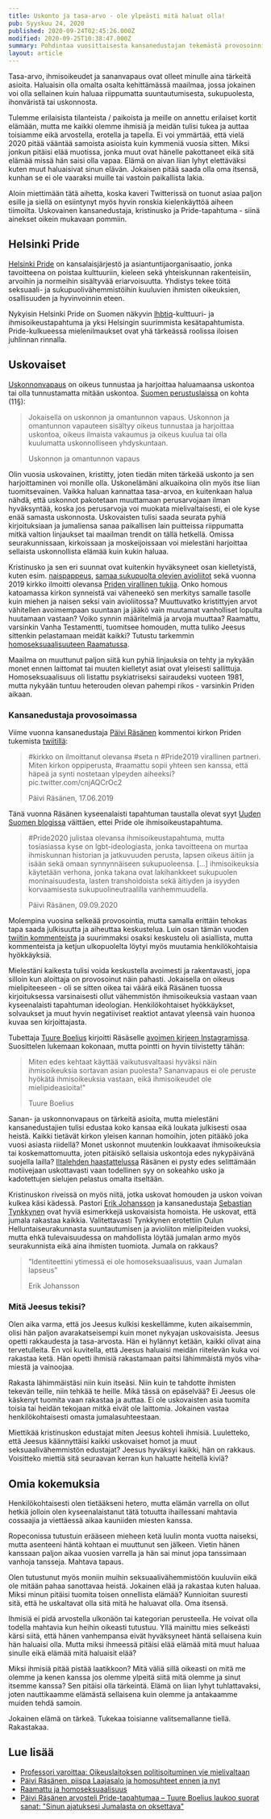```yaml
---
title: Uskonto ja tasa-arvo - ole ylpeästi mitä haluat olla!
pub: Syyskuu 24, 2020
published: 2020-09-24T02:45:26.000Z
modified: 2020-09-25T10:38:47.000Z
summary: Pohdintaa vuosittaisesta kansanedustajan tekemästä provosoinnista Pride-tapahtuman aikoihin. Voiko kristinusko ja homoseksuaalisuus löytää yhteisen sävelen? Voiko homot olla uskovaisia?
layout: article
---
```


Tasa-arvo, ihmisoikeudet ja sananvapaus ovat olleet minulle aina tärkeitä asioita. Haluaisin olla omalta osalta kehittämässä maailmaa, jossa jokainen voi olla sellainen kuin haluaa riippumatta suuntautumisesta, sukupuolesta, ihonväristä tai uskonnosta.

Tulemme erilaisista tilanteista / paikoista ja meille on annettu erilaiset kortit elämään, mutta me kaikki olemme ihmisiä ja meidän tulisi tukea ja auttaa toisiamme eikä arvostella, erotella ja tapella. Ei voi ymmärtää, että vielä 2020 pitää vääntää samoista asioista kuin kymmeniä vuosia sitten. Miksi jonkun pitäisi elää muotissa, jonka muut ovat hänelle pakottaneet eikä sitä elämää missä hän saisi olla vapaa. Elämä on aivan liian lyhyt elettäväksi kuten muut haluaisivat sinun elävän. Jokaisen pitää saada olla oma itsensä, kunhan se ei ole vaaraksi muille tai vastoin paikallista lakia.

Aloin miettimään tätä aihetta, koska kaveri Twitterissä on tuonut asiaa paljon esille ja siellä on esiintynyt myös hyvin ronskia kielenkäyttöä aiheen tiimoilta. Uskovainen kansanedustaja, kristinusko ja Pride-tapahtuma - siinä ainekset oikein mukavaan pommiin.

## Helsinki Pride

<p><a href="https://pride.fi/" target="_blank" rel="noopener">Helsinki Pride</a> on kansalaisjärjestö ja asiantuntijaorganisaatio, jonka tavoitteena on poistaa kulttuuriin, kieleen sekä yhteiskunnan rakenteisiin, arvoihin ja normeihin sisältyvää eriarvoisuutta. Yhdistys tekee töitä seksuaali- ja sukupuolivähemmistöihin kuuluvien ihmisten oikeuksien, osallisuuden ja hyvinvoinnin eteen.</p>

Nykyisin Helsinki Pride on Suomen näkyvin <a href="https://seta.fi/sateenkaaritieto/sateenkaarisanasto/" title="Seta: Sateenkaarisanasto" target="_blank" rel="noopener">lhbtiq</a>-kulttuuri- ja ihmisoikeustapahtuma ja yksi Helsingin suurimmista kesätapahtumista. Pride-kulkueessa mielenilmaukset ovat yhä tärkeässä roolissa iloisen juhlinnan rinnalla.

## Uskovaiset

<p><a href="https://fi.wikipedia.org/wiki/Uskonnonvapaus" title="Wikipedia: Uskonnonvapaus" target="_blank" rel="noopener">Uskonnonvapaus</a> on oikeus tunnustaa ja harjoittaa haluamaansa uskontoa tai olla tunnustamatta mitään uskontoa. <a href="https://www.finlex.fi/fi/laki/ajantasa/1999/19990731#a731-1999" title="Finlex: Suomen perustuslaki" target="_blank" rel="noopener">Suomen perustuslaissa</a> on kohta (11§):</p>

> Jokaisella on uskonnon ja omantunnon vapaus. Uskonnon ja omantunnon vapauteen sisältyy oikeus tunnustaa ja harjoittaa uskontoa, oikeus ilmaista vakaumus ja oikeus kuulua tai olla kuulumatta uskonnolliseen yhdyskuntaan.
>
> Uskonnon ja omantunnon vapaus

Olin vuosia uskovainen, kristitty, joten tiedän miten tärkeää uskonto ja sen harjoittaminen voi monille olla. Uskonelämäni alkuaikoina olin myös itse liian tuomitsevainen. Vaikka haluan kannattaa tasa-arvoa, en kuitenkaan halua nähdä, että uskonnot pakotetaan muuttamaan perusarvojaan ilman hyväksyntää, koska jos perusarvoja voi muokata mielivaltaisesti, ei ole kyse enää samasta uskonnosta. Uskovaisten tulisi saada seurata pyhiä kirjoituksiaan ja jumaliensa sanaa paikallisen lain puitteissa riippumatta mitkä valtion linjaukset tai maailman trendit on tällä hetkellä. Omissa seurakunnissaan, kirkoissaan ja moskeijoissaan voi mielestäni harjoittaa sellaista uskonnollista elämää kuin kukin haluaa.

Kristinusko ja sen eri suunnat ovat kuitenkin hyväksyneet osan kielletyistä, kuten esim. <a href="https://fi.wikipedia.org/wiki/Naispappeus_kristillisiss%C3%A4_kirkoissa" title="Wikipedia: Naispappeus kristillisissä kirkoissa" target="_blank" rel="noopener">naispappeus</a>, <a href="https://evl.fi/uutishuone/pinnalla-nyt/avioliittolaki" title="EVL: Avioliittolaki ja kirkko" target="_blank" rel="noopener">samaa sukupuolta olevien avioliitot</a> sekä vuonna 2019 kirkko ilmoitti olevansa <a href="https://evl.fi/uutishuone/tiedotearkisto/-/items/item/27714/Suomen+evankelis-luterilainen+kirkko+Helsinki+Priden+tukijaksi" title="EVL: Suomen evankelis-luterilainen kirkko Helsinki Priden tukijaksi" target="_blank" rel="noopener">Priden virallinen tukija</a>. Onko homous katoamassa kirkon synneistä vai väheneekö sen merkitys samalle tasolle kuin miehen ja naisen seksi vain avioliitossa? Muuttuvatko kristittyjen arvot vähitellen avoimempaan suuntaan ja jääkö vain muutamat vanholliset lopulta huutamaan vastaan? Voiko synnin määritelmiä ja arvoja muuttaa? Raamattu, varsinkin Vanha Testamentti, tuomitsee homouden, mutta tuliko Jeesus sittenkin pelastamaan meidät kaikki? Tutustu tarkemmin <a href="https://fi.wikipedia.org/wiki/Raamattu_ja_homoseksuaalisuus" title="Wikipedia: Raamattu ja homoseksuaalisuus" target="_blank" rel="noopener">homoseksuaalisuuteen Raamatussa</a>.

Maailma on muuttunut paljon siitä kun pyhiä linjauksia on tehty ja nykyään monet ennen laittomat tai muuten kielletyt asiat ovat yleisesti sallittuja. Homoseksuaalisuus oli listattu psykiatriseksi sairaudeksi vuoteen 1981, mutta nykyään tuntuu heterouden olevan pahempi rikos - varsinkin Priden aikaan.

### Kansanedustaja provosoimassa

Viime vuonna kansanedustaja <a href="https://fi.wikipedia.org/wiki/P%C3%A4ivi_R%C3%A4s%C3%A4nen" title="Wikipedia: Päivi Räsänen" target="_blank" rel="noopener">Päivi Räsänen</a> kommentoi kirkon Priden tukemista <a href="https://twitter.com/PaiviRasanen/status/1140693636176384011" target="_blank" rel="noopener">twiitillä</a>:

> #kirkko on ilmoittanut olevansa #seta n #Pride2019 virallinen partneri. Miten kirkon oppiperusta, #raamattu sopii yhteen sen kanssa, että häpeä ja synti nostetaan ylpeyden aiheeksi? pic.twitter.com/cnjAQCrOc2
>
> Päivi Räsänen, 17.06.2019

Tänä vuonna Räsänen kyseenalaisti tapahtuman taustalla olevat syyt <a href="https://puheenvuoro.uusisuomi.fi/paivirasanen/keisarilla-ei-ole-vaatteita-pride-ei-ole-ihmisoikeustapahtuma/" title="Uusi Suomi: Keisarilla ei ole vaatteita – #Pride ei ole ihmisoikeustapahtuma" target="_blank" rel="noopener">Uuden Suomen blogissa</a> väittäen, ettei Pride ole ihmisoikeustapahtuma.

> #Pride2020 julistaa olevansa ihmisoikeustapahtuma, mutta tosiasiassa kyse on lgbt-ideologiasta, jonka tavoitteena on murtaa ihmiskunnan historian ja jatkuvuuden perusta, lapsen oikeus äitiin ja isään sekä omaan synnynnäiseen sukupuoleensa. [...] ihmisoikeuksia käytetään verhona, jonka takana ovat lakihankkeet sukupuolen moninaisuudesta, lasten transhoidoista sekä äitiyden ja isyyden korvaamisesta sukupuolineutraalilla vanhemmuudella.
>
> Päivi Räsänen, 09.09.2020

Molempina vuosina selkeää provosointia, mutta samalla erittäin tehokas tapa saada julkisuutta ja aiheuttaa keskustelua. Luin osan tämän vuoden <a href="https://twitter.com/PaiviRasanen/status/1303655702733508608" title="Twitter: Pride2020 ei ole ihmisoikeustapahtuma." target="_blank" rel="noopener">twiitin kommenteista</a> ja suurimmaksi osaksi keskustelu oli asiallista, mutta kommenteista ja ketjun ulkopuolelta löytyi myös muutamia henkilökohtaisia hyökkäyksiä.

Mielestäni kaikesta tulisi voida keskustella avoimesti ja rakentavasti, jopa silloin kun aloittaja on provosoinut näin pahasti. Jokaisella on oikeus mielipiteeseen - oli se sitten oikea tai väärä eikä Räsänen tuossa kirjoituksessa varsinaisesti ollut vähemmistön ihmisoikeuksia vastaan vaan kyseenalaisti tapahtuman ideologian. Henkilökohtaiset hyökkäykset, solvaukset ja muut hyvin negatiiviset reaktiot antavat yleensä vain huonoa kuvaa sen kirjoittajasta.

Tubettaja <a href="https://fi.wikipedia.org/wiki/Tuure_Boelius" title="Wikipedia: Tuure Boelius" target="_blank" rel="noopener">Tuure Boelius</a> kirjoitti Räsäselle <a href="https://www.instagram.com/p/CE863fSH8Ri/" title="Instagram: Tämä on avoin kirje Päivi Räsäselle." target="_blank" rel="noopener">avoimen kirjeen Instagramissa</a>. Suosittelen lukemaan kokonaan, mutta pointti on hyvin tiivistetty tähän:

> Miten edes kehtaat käyttää vaikutusvaltaasi hyväksi näin ihmisoikeuksia sortavan asian puolesta? Sananvapaus ei ole peruste hyökätä ihmisoikeuksia vastaan, eikä ihmisoikeudet ole mielipideasioita!"
>
> Tuure Boelius

Sanan- ja uskonnonvapaus on tärkeitä asioita, mutta mielestäni kansanedustajien tulisi edustaa koko kansaa eikä loukata julkisesti osaa heistä. Kaikki tietävät kirkon yleisen kannan homoihin, joten pitääkö joka vuosi asiasta riidellä? Monet uskonnot muutenkin loukkaavat ihmisoikeuksia tai koskemattomuutta, joten pitäisikö sellaisia uskontoja edes nykypäivänä suojella lailla? <a href="https://www.iltalehti.fi/viihdeuutiset/a/63c9432d-b4cc-469b-94a4-f8d24b700350" title="Päivi Räsänen arvosteli Pride-tapahtumaa – Tuure Boelius laukoo suorat sanat" target="_blank" rel="noopener">Iltalehden haastattelussa</a> Räsänen ei pysty edes selittämään motiivejaan uskottavasti vaan todellinen syy on sokeahko usko ja kadotettujen sielujen pelastus omalta itseltään.

Kristinuskon riveissä on myös niitä, jotka uskovat homouden ja uskon voivan kulkea käsi kädessä. Pastori <a href="https://uusitie.com/identiteettini-ytimessa-ei-ole-homoseksuaalisuus-vaan-jumalan-lapseus/" title="Uusi tie: Identiteettini ytimessä ei ole homoseksuaalisuus, vaan Jumalan lapseus" target="_blank" rel="noopener">Erik Johansson</a> ja kansanedustaja <a href="https://fi.wikipedia.org/wiki/Sebastian_Tynkkynen" title="Wikipedia: Sebastian Tynkkynen" target="_blank" rel="noopener">Sebastian Tynkkynen</a> ovat hyviä esimerkkejä uskovaisista homoista. He uskovat, että jumala rakastaa kaikkia. Valitettavasti Tynkkynen erotettiin Oulun Helluntaiseurakunnasta suuntautumisen ja avioliiton mielipiteiden vuoksi, mutta ehkä tulevaisuudessa on mahdollista löytää jumalan armo myös seurakunnista eikä aina ihmisten tuomiota. Jumala on rakkaus?

> ”Identiteettini ytimessä ei ole homoseksuaalisuus, vaan Jumalan lapseus”
>
> Erik Johansson

### Mitä Jeesus tekisi?

Olen aika varma, että jos Jeesus kulkisi keskellämme, kuten aikaisemmin, olisi hän paljon avarakatseisempi kuin monet nykyajan uskovaisista. Jeesus opetti rakkaudesta ja tasa-arvosta. Hän ei hylännyt ketään, kaikki olivat aina tervetulleita. En voi kuvitella, että Jeesus haluaisi meidän riitelevän kuka voi rakastaa ketä. Hän opet­ti ih­mi­siä ra­kas­ta­maan pait­si lä­him­mäis­tä myös vi­ha­mies­tä ja vai­noo­jaa.

Rakasta lähimmäistäsi niin kuin itseäsi. Niin kuin te tahdotte ihmisten tekevän teille, niin tehkää te heille. Mikä tässä on epäselvää? Ei Jeesus ole käskenyt tuomita vaan rakastaa ja auttaa. Ei ole uskovaisten asia tuomita toisia tai heidän tekojaan mitkä eivät ole laittomia. Jokainen vastaa henkilökohtaisesti omasta jumalasuhteestaan.

Miettikää kristinuskon edustajat miten Jeesus kohteli ihmisiä. Luuletteko, että Jeesus käännyttäisi kaikki uskovaiset homot ja muut seksuaalivähemmistön edustajat? Jeesus hyväksyi kaikki, hän on rakkaus. Voisitteko miettiä sitä seuraavan kerran kun haluatte heitellä kiviä?

## Omia kokemuksia

Henkilökohtaisesti olen tietääkseni hetero, mutta elämän varrella on ollut hetkiä jolloin olen kyseenalaistanut tätä totuutta ihaillessani mahtavia cossaajia ja viettäessä aikaa kauniiden miesten kanssa.

Ropeconissa tutustuin erääseen mieheen ketä luulin monta vuotta naiseksi, mutta asenteeni häntä kohtaan ei muuttunut sen jälkeen. Vietin hänen kanssaan paljon aikaa vuosien varrella ja hän sai minut jopa tanssimaan vanhoja tansseja. Mahtava tapaus.

Olen tutustunut myös moniin muihin seksuaalivähemmistöön kuuluviin eikä ole mitään pahaa sanottavaa heistä. Jokainen elää ja rakastaa kuten haluaa. Miksi minun pitäisi tuomita toisen onnellista elämää? Kunnioitan suuresti sitä, että he uskaltavat olla sitä mitä he haluavat olla. Oma itsensä.

Ihmisiä ei pidä arvostella ulkonäön tai kategorian perusteella. He voivat olla todella mahtavia kun heihin oikeasti tutustuu. Yllä mainittu mies selkeästi kärsi siitä, että hänen vanhempansa eivät hyväksyneet häntä sellaisena kuin hän haluaisi olla. Mutta miksi ihmeessä pitäisi elää elämää mitä muut haluaa sinulle eikä elämää mitä haluaisit elää?

Miksi ihmisiä pitää pistää laatikkoon? Mitä väliä sillä oikeasti on mitä me olemme ja kenen kanssa jos olemme ylpeitä siitä mitä olemme ja sinut itsemme kanssa? Sen pitäisi olla tärkeintä. Elämä on liian lyhyt tuhlattavaksi, joten nauttikaamme elämästä sellaisena kuin olemme ja antakaamme muiden tehdä samoin.

Jokainen elämä on tärkeä. Tukekaa toisianne valitsemallanne tiellä. Rakastakaa.

## Lue lisää

- <a href="https://www.verkkouutiset.fi/professori-pelkaa-lainkayttoa-alistetaan-politiikan-palvelukseen/#013d248f" target="_blank" rel="noopener">Professori varoittaa: Oikeuslaitoksen politisoituminen vie mielivaltaan</a>
- <a href="https://www.patmos.fi/blogit/paivi-rasanen-piispa-laajasalo-ja-homosuhteet-ennen-ja-nyt/" target="_blank" rel="noopener">Päivi Räsänen, piispa Laajasalo ja homosuhteet ennen ja nyt</a>
- <a href="https://fi.wikipedia.org/wiki/Raamattu_ja_homoseksuaalisuus" target="_blank" rel="noopener">Raamattu ja homoseksuaalisuus</a>
- <a href="https://www.iltalehti.fi/viihdeuutiset/a/63c9432d-b4cc-469b-94a4-f8d24b700350" target="_blank" rel="noopener">Päivi Räsänen arvosteli Pride-tapahtumaa – Tuure Boelius laukoo suorat sanat: "Sinun ajatuksesi Jumalasta on oksettava"</a>
